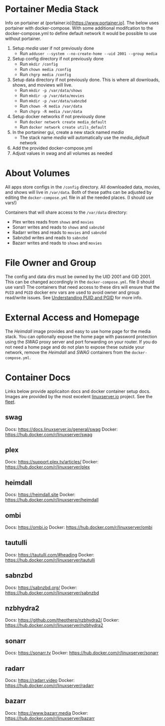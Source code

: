 # Portainer Media Stack

Info on portainer at (portainer.io)[https://www.portainer.io]. The below uses portainer with docker-compose. With some additional modifcation to the docker-compose.yml to define default network it would be possible to use without portainer.

1. Setup *media* user if not previously done
    - Run `adduser --system --no-create-home --uid 2001 --group media`
1. Setup config directory if not previously done
    - Run `mkdir /config`
    - Run `chown media /config`
    - Run `chgrp media /config`
1. Setup data directory if not previously done. This is where all downloads, shows, and moviews will live.
    - Run `mkdir -p /var/data/shows`
    - Run `mkdir -p /var/data/movies`
    - Run `mkdir -p /var/data/sabnzbd`
    - Run `chown -R media /var/data`
    - Run `chgrp -R media /var/data`
1. Setup docker networks if not previously done
    - Run `docker network create media_default`
    - Run `docker network create utils_default`
1. In the portaniner gui, create a new stack named *media*
    - The stack name *media* will automatically use the *media_default* network
1. Add the provided docker-compose.yml
1. Adjust values in swag and all volumes as needed

# About Volumes
All apps store configs in the `/config` directory. All downloaded data, movies, and shows will live in `/var/data`. Both of these paths can be adjusted by editing the `docker-compose.yml` file in all the needed places. (I should use vars!)

Containers that will share access to the `/var/data` directory:
- Plex writes reads from `shows` and `movies`
- Sonarr writes and reads to `shows` and `sabnzbd`
- Radarr writes and reads to `movies` and `sabnzbd`
- Sabnzbd writes and reads to `sabnzbd`
- Bazarr writes and reads to `shows` and `movies`

# File Owner and Group
The config and data dirs must be owned by the UID 2001 and GID 2001. This can be changed accordingly in the `docker-compose.yml`. file (I should use vars!) The containers that need access to these dirs will ensure that the `PUID` and `PGID` docker env vars are used to avoid owner and group read/write issues. See [Understanding PUID and PGID](https://docs.linuxserver.io/general/understanding-puid-and-pgid) for more info.

# External Access and Homepage
The *Heimdall* image provides and easy to use home page for the media stack. You can optionally expose the home page with password protection using the *SWAG* proxy server and port forwarding on your router. If you do not need a home page and do not plan to expose these outside your network, remove the *Heimdall* and *SWAG* containers from the `docker-compose.yml`.

# Container Docs
Links below provide applicaiton docs and docker container setup docs. Images are provided by the most excelent [linuxserver.io](https://www.linuxserver.io) project. See the [fleet](https://fleet.linuxserver.io).

## swag
Docs: https://docs.linuxserver.io/general/swag
Docker: https://hub.docker.com/r/linuxserver/swag

## plex
Docs: https://support.plex.tv/articles/
Docker: https://hub.docker.com/r/linuxserver/plex

## heimdall
Docs: https://heimdall.site
Docker: https://hub.docker.com/r/linuxserver/heimdall

## ombi
Docs: https://ombi.io
Docker: https://hub.docker.com/r/linuxserver/ombi

## tautulli
Docs: https://tautulli.com/#heading
Docker: https://hub.docker.com/r/linuxserver/tautulli

## sabnzbd
Docs: https://sabnzbd.org/
Docker: https://hub.docker.com/r/linuxserver/sabnzbd

## nzbhydra2
Docs: https://github.com/theotherp/nzbhydra2/
Docker: https://hub.docker.com/r/linuxserver/nzbhydra2

## sonarr
Docs: https://sonarr.tv
Docker: https://hub.docker.com/r/linuxserver/sonarr

## radarr
Docs: https://radarr.video
Docker: https://hub.docker.com/r/linuxserver/radarr

## bazarr
Docs: https://www.bazarr.media
Docker: https://hub.docker.com/r/linuxserver/bazarr

